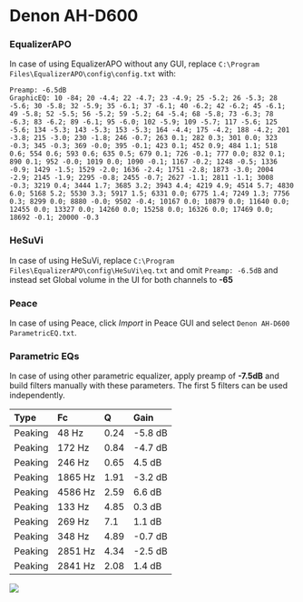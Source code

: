 # Denon AH-D600

### EqualizerAPO
In case of using EqualizerAPO without any GUI, replace `C:\Program Files\EqualizerAPO\config\config.txt`
with:
```
Preamp: -6.5dB
GraphicEQ: 10 -84; 20 -4.4; 22 -4.7; 23 -4.9; 25 -5.2; 26 -5.3; 28 -5.6; 30 -5.8; 32 -5.9; 35 -6.1; 37 -6.1; 40 -6.2; 42 -6.2; 45 -6.1; 49 -5.8; 52 -5.5; 56 -5.2; 59 -5.2; 64 -5.4; 68 -5.8; 73 -6.3; 78 -6.3; 83 -6.2; 89 -6.1; 95 -6.0; 102 -5.9; 109 -5.7; 117 -5.6; 125 -5.6; 134 -5.3; 143 -5.3; 153 -5.3; 164 -4.4; 175 -4.2; 188 -4.2; 201 -3.8; 215 -3.0; 230 -1.8; 246 -0.7; 263 0.1; 282 0.3; 301 0.0; 323 -0.3; 345 -0.3; 369 -0.0; 395 -0.1; 423 0.1; 452 0.9; 484 1.1; 518 0.6; 554 0.6; 593 0.6; 635 0.5; 679 0.1; 726 -0.1; 777 0.0; 832 0.1; 890 0.1; 952 -0.0; 1019 0.0; 1090 -0.1; 1167 -0.2; 1248 -0.5; 1336 -0.9; 1429 -1.5; 1529 -2.0; 1636 -2.4; 1751 -2.8; 1873 -3.0; 2004 -2.9; 2145 -1.9; 2295 -0.8; 2455 -0.7; 2627 -1.1; 2811 -1.1; 3008 -0.3; 3219 0.4; 3444 1.7; 3685 3.2; 3943 4.4; 4219 4.9; 4514 5.7; 4830 6.0; 5168 5.2; 5530 3.3; 5917 1.5; 6331 0.0; 6775 1.4; 7249 1.3; 7756 0.3; 8299 0.0; 8880 -0.0; 9502 -0.4; 10167 0.0; 10879 0.0; 11640 0.0; 12455 0.0; 13327 0.0; 14260 0.0; 15258 0.0; 16326 0.0; 17469 0.0; 18692 -0.1; 20000 -0.3
```

### HeSuVi
In case of using HeSuVi, replace `C:\Program Files\EqualizerAPO\config\HeSuVi\eq.txt` and omit `Preamp:
-6.5dB` and instead set Global volume in the UI for both channels to **-65**

### Peace
In case of using Peace, click *Import* in Peace GUI and select `Denon AH-D600 ParametricEQ.txt`.

### Parametric EQs
In case of using other parametric equalizer, apply preamp of **-7.5dB** and build filters manually with
these parameters. The first 5 filters can be used independently.

| Type    | Fc      |    Q | Gain    |
|:--------|:--------|:-----|:--------|
| Peaking | 48 Hz   | 0.24 | -5.8 dB |
| Peaking | 172 Hz  | 0.84 | -4.7 dB |
| Peaking | 246 Hz  | 0.65 | 4.5 dB  |
| Peaking | 1865 Hz | 1.91 | -3.2 dB |
| Peaking | 4586 Hz | 2.59 | 6.6 dB  |
| Peaking | 133 Hz  | 4.85 | 0.3 dB  |
| Peaking | 269 Hz  | 7.1  | 1.1 dB  |
| Peaking | 348 Hz  | 4.89 | -0.7 dB |
| Peaking | 2851 Hz | 4.34 | -2.5 dB |
| Peaking | 2841 Hz | 2.08 | 1.4 dB  |

![](https://raw.githubusercontent.com/jaakkopasanen/AutoEq/master/results/headphonecom/sbaf-serious/Denon%20AH-D600/Denon%20AH-D600.png)